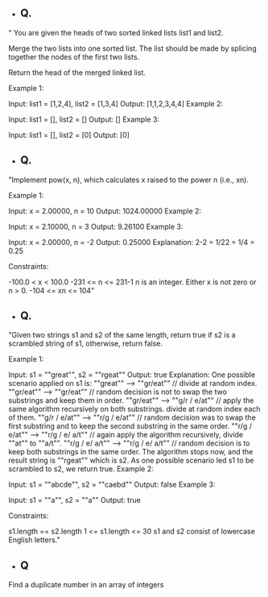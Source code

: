 - ## Q.
" You are given the heads of two sorted linked lists list1 and list2.

Merge the two lists into one sorted list. The list should be made by splicing together the nodes of the first two lists.

Return the head of the merged linked list.

Example 1:


Input: list1 = [1,2,4], list2 = [1,3,4]
Output: [1,1,2,3,4,4]
Example 2:

Input: list1 = [], list2 = []
Output: []
Example 3:

Input: list1 = [], list2 = [0]
Output: [0]



- ## Q.
"Implement pow(x, n), which calculates x raised to the power n (i.e., xn).

 

Example 1:

Input: x = 2.00000, n = 10
Output: 1024.00000
Example 2:

Input: x = 2.10000, n = 3
Output: 9.26100
Example 3:

Input: x = 2.00000, n = -2
Output: 0.25000
Explanation: 2-2 = 1/22 = 1/4 = 0.25
 

Constraints:

-100.0 < x < 100.0
-231 <= n <= 231-1
n is an integer.
Either x is not zero or n > 0.
-104 <= xn <= 104"



- ## Q.
"Given two strings s1 and s2 of the same length, return true if s2 is a scrambled string of s1, otherwise, return false.

 

Example 1:

Input: s1 = ""great"", s2 = ""rgeat""
Output: true
Explanation: One possible scenario applied on s1 is:
""great"" --> ""gr/eat"" // divide at random index.
""gr/eat"" --> ""gr/eat"" // random decision is not to swap the two substrings and keep them in order.
""gr/eat"" --> ""g/r / e/at"" // apply the same algorithm recursively on both substrings. divide at random index each of them.
""g/r / e/at"" --> ""r/g / e/at"" // random decision was to swap the first substring and to keep the second substring in the same order.
""r/g / e/at"" --> ""r/g / e/ a/t"" // again apply the algorithm recursively, divide ""at"" to ""a/t"".
""r/g / e/ a/t"" --> ""r/g / e/ a/t"" // random decision is to keep both substrings in the same order.
The algorithm stops now, and the result string is ""rgeat"" which is s2.
As one possible scenario led s1 to be scrambled to s2, we return true.
Example 2:

Input: s1 = ""abcde"", s2 = ""caebd""
Output: false
Example 3:

Input: s1 = ""a"", s2 = ""a""
Output: true
 

Constraints:

s1.length == s2.length
1 <= s1.length <= 30
s1 and s2 consist of lowercase English letters."

- ## Q 
Find a duplicate number in an array of integers

